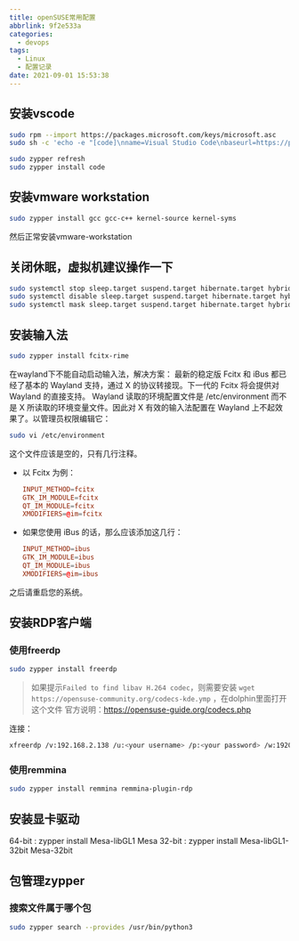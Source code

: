 ```yaml
---
title: openSUSE常用配置
abbrlink: 9f2e533a
categories:
  - devops
tags:
  - Linux
  - 配置记录
date: 2021-09-01 15:53:38
---
```


## 安装vscode

```bash
sudo rpm --import https://packages.microsoft.com/keys/microsoft.asc
sudo sh -c 'echo -e "[code]\nname=Visual Studio Code\nbaseurl=https://packages.microsoft.com/yumrepos/vscode\nenabled=1\ntype=rpm-md\ngpgcheck=1\ngpgkey=https://packages.microsoft.com/keys/microsoft.asc" > /etc/zypp/repos.d/vscode.repo'

sudo zypper refresh
sudo zypper install code
```

## 安装vmware workstation

```bash
sudo zypper install gcc gcc-c++ kernel-source kernel-syms
```

然后正常安装vmware-workstation

## 关闭休眠，虚拟机建议操作一下

```bash
sudo systemctl stop sleep.target suspend.target hibernate.target hybrid-sleep.target
sudo systemctl disable sleep.target suspend.target hibernate.target hybrid-sleep.target
sudo systemctl mask sleep.target suspend.target hibernate.target hybrid-sleep.target
```

## 安装输入法

```bash
sudo zypper install fcitx-rime
```

在wayland下不能自动启动输入法，解决方案：
最新的稳定版 Fcitx 和 iBus 都已经了基本的 Wayland 支持，通过 X 的协议转接现。下一代的 Fcitx 将会提供对 Wayland 的直接支持。
Wayland 读取的环境配置文件是 /etc/environment 而不是 X 所读取的环境变量文件。因此对 X 有效的输入法配置在 Wayland 上不起效果了。以管理员权限编辑它：

```bash
sudo vi /etc/environment
```

这个文件应该是空的，只有几行注释。

- 以 Fcitx 为例：

    ```conf
    INPUT_METHOD=fcitx
    GTK_IM_MODULE=fcitx
    QT_IM_MODULE=fcitx
    XMODIFIERS=@im=fcitx
    ```

- 如果您使用 iBus 的话，那么应该添加这几行：

    ```conf
    INPUT_METHOD=ibus
    GTK_IM_MODULE=ibus
    QT_IM_MODULE=ibus
    XMODIFIERS=@im=ibus
    ```

之后请重启您的系统。

## 安装RDP客户端

### 使用freerdp

```bash
sudo zypper install freerdp
```

> 如果提示`Failed to find libav H.264 codec`，则需要安装
> `wget https://opensuse-community.org/codecs-kde.ymp` ，在dolphin里面打开这个文件
> 官方说明：<https://opensuse-guide.org/codecs.php>

连接：

```bash
xfreerdp /v:192.168.2.138 /u:<your username> /p:<your password> /w:1920 /h:1080 /cert:ignore
```

### 使用remmina

```bash
sudo zypper install remmina remmina-plugin-rdp
```

## 安装显卡驱动

64-bit : zypper install Mesa-libGL1 Mesa
32-bit : zypper install Mesa-libGL1-32bit Mesa-32bit

## 包管理zypper

### 搜索文件属于哪个包

```bash
sudo zypper search --provides /usr/bin/python3
```
